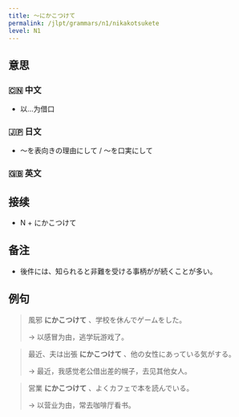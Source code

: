 ```yaml
---
title: 〜にかこつけて
permalink: /jlpt/grammars/n1/nikakotsukete
level: N1
---
```


## 意思

### 🇨🇳 中文

- 以…为借口

### 🇯🇵 日文

- 〜を表向きの理由にして / 〜を口実にして

### 🇬🇧 英文


## 接续

- N + にかこつけて

## 备注

- 後件には、知られると非難を受ける事柄がが続くことが多い。

## 例句

> 風邪 **にかこつけて** 、学校を休んでゲームをした。
>
> → 以感冒为由，逃学玩游戏了。

> 最近、夫は出張 **にかこつけて** 、他の女性にあっている気がする。
>
> → 最近，我感觉老公借出差的幌子，去见其他女人。

> 営業 **にかこつけて** 、よくカフェで本を読んでいる。
>
> → 以营业为由，常去咖啡厅看书。

